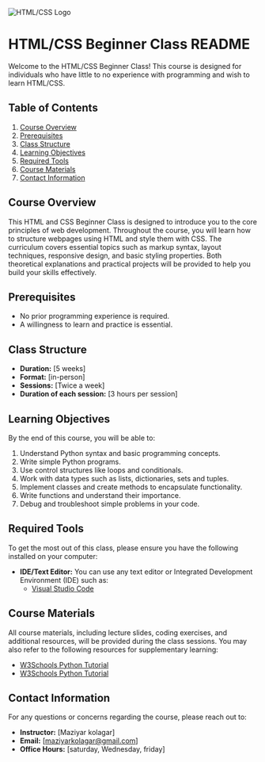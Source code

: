 ![HTML/CSS Logo](https://camo.githubusercontent.com/21bb8ae3629c4852404841252c65baa38426e4c0d01a68a0f7e6fd121d4649dc/68747470733a2f2f7777772e69696d2e66722f65636f6c652d7765622f77702d636f6e74656e742f75706c6f6164732f323031372f30312f48544d4c352e6a7067)
# HTML/CSS Beginner Class README

Welcome to the HTML/CSS Beginner Class! This course is designed for individuals who have little to no experience with programming and wish to learn HTML/CSS.

## Table of Contents

1. [Course Overview](#course-overview)
2. [Prerequisites](#prerequisites)
3. [Class Structure](#class-structure)
4. [Learning Objectives](#learning-objectives)
5. [Required Tools](#required-tools)
6. [Course Materials](#course-materials)
7. [Contact Information](#contact-information)

## Course Overview

This HTML and CSS Beginner Class is designed to introduce you to the core principles of web development. Throughout the course, you will learn how to structure webpages using HTML and style them with CSS. The curriculum covers essential topics such as markup syntax, layout techniques, responsive design, and basic styling properties. Both theoretical explanations and practical projects will be provided to help you build your skills effectively.

## Prerequisites

- No prior programming experience is required.
- A willingness to learn and practice is essential.

## Class Structure

- **Duration:** [5 weeks]
- **Format:** [in-person]
- **Sessions:** [Twice a week]
- **Duration of each session:** [3 hours per session]

## Learning Objectives

By the end of this course, you will be able to:

1. Understand Python syntax and basic programming concepts.
2. Write simple Python programs.
3. Use control structures like loops and conditionals.
4. Work with data types such as lists, dictionaries, sets and tuples.
5. Implement classes and create methods to encapsulate functionality.
6. Write functions and understand their importance.
7. Debug and troubleshoot simple problems in your code.

## Required Tools

To get the most out of this class, please ensure you have the following installed on your computer:

- **IDE/Text Editor:** You can use any text editor or Integrated Development Environment (IDE) such as:
  - [Visual Studio Code](https://code.visualstudio.com/)

## Course Materials

All course materials, including lecture slides, coding exercises, and additional resources, will be provided during the class sessions. You may also refer to the following resources for supplementary learning:

- [W3Schools Python Tutorial](https://www.w3schools.com/html/)
- [W3Schools Python Tutorial](https://www.w3schools.com/css/)


## Contact Information

For any questions or concerns regarding the course, please reach out to:

- **Instructor:** [Maziyar kolagar]
- **Email:** [maziyarkolagar@gmail.com]
- **Office Hours:** [saturday, Wednesday, friday]
